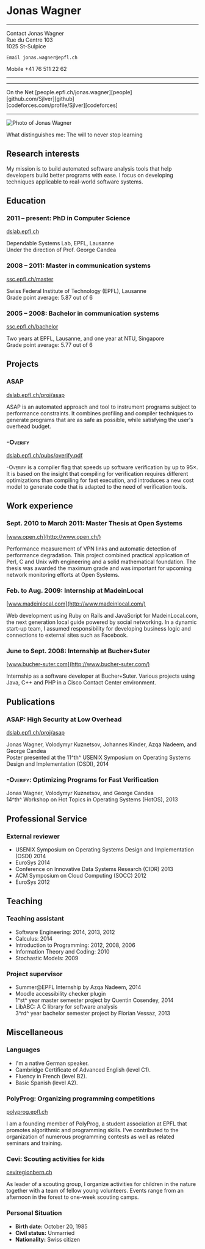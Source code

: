 Jonas Wagner
============

--------- ----------------------
  Contact Jonas Wagner\
          Rue du Centre 103\
          1025 St-Sulpice

    Email jonas.wagner@epfl.ch

   Mobile +41 76 511 22 62
--------- ----------------------

------------ ---------------------------------------------
  On the Net [people.epfl.ch/jonas.wagner][people]\
             [github.com/Sjlver][github]\
             [codeforces.com/profile/Sjlver][codeforces]
------------ ---------------------------------------------

![Photo of Jonas Wagner](images/photo_jonas_wagner_300dpi.jpg)

What distinguishes me: The will to never stop learning


Research interests
------------------

My mission is to build automated software analysis tools that help
developers build better programs with ease. I focus on developing
techniques applicable to real-world software systems.


Education
---------

### 2011 – present: PhD in Computer Science

[dslab.epfl.ch](http://dslab.epfl.ch/)

Dependable Systems Lab, EPFL, Lausanne\
Under the direction of Prof. George Candea

### 2008 – 2011: Master in communication systems

[ssc.epfl.ch/master](http://ssc.epfl.ch/master)

Swiss Federal Institute of Technology (EPFL), Lausanne\
Grade point average: 5.87 out of 6

### 2005 – 2008: Bachelor in communication systems

[ssc.epfl.ch/bachelor](http://ssc.epfl.ch/bachelor)

Two years at EPFL, Lausanne, and one year at NTU, Singapore\
Grade point average: 5.77 out of 6


Projects
--------

### ASAP

[dslab.epfl.ch/proj/asap](http://dslab.epfl.ch/proj/asap)

ASAP is an automated approach and tool to instrument programs subject to
performance constraints. It combines profiling and compiler techniques to
generate programs that are as safe as possible, while satisfying the user's
overhead budget.

### <span style="font-variant: small-caps;">-Overify</span>

[dslab.epfl.ch/pubs/overify.pdf](http://dslab.epfl.ch/pubs/overify.pdf)

<span style="font-variant: small-caps;">-Overify</span> is a compiler flag that
speeds up software verification by up to 95×. It is based on the insight that
compiling for verification requires different optimizations than compiling for
fast execution, and introduces a new cost model to generate code that is
adapted to the need of verification tools.


Work experience
---------------

### Sept. 2010 to March 2011: Master Thesis at Open Systems

[www.open.ch](http://www.open.ch/)

Performance measurement of VPN links and automatic detection of performance
degradation. This project combined practical application of Perl, C and Unix
with engineering and a solid mathematical foundation. The thesis was awarded
the maximum grade and was important for upcoming network monitoring efforts at
Open Systems.

### Feb. to Aug. 2009: Internship at MadeinLocal

[www.madeinlocal.com](http://www.madeinlocal.com/)

Web development using Ruby on Rails and JavaScript for MadeinLocal.com, the
next generation local guide powered by social networking. In a dynamic start-up
team, I assumed responsibility for developing business logic and connections to
external sites such as Facebook.

### June to Sept. 2008: Internship at Bucher+Suter

[www.bucher-suter.com](http://www.bucher-suter.com/)

Internship as a software developer at Bucher+Suter. Various projects using Java, C++ and PHP in a Cisco Contact Center environment.

Publications
------------

### ASAP: High Security at Low Overhead

[dslab.epfl.ch/proj/asap](http://dslab.epfl.ch/proj/asap)

Jonas Wagner, Volodymyr Kuznetsov, Johannes Kinder, Azqa Nadeem, and George Candea\
Poster presented at the 11^th^ USENIX Symposium on Operating Systems Design and Implementation (OSDI), 2014

### <span style="font-variant: small-caps;">-Overify</span>: Optimizing Programs for Fast Verification

Jonas Wagner, Volodymyr Kuznetsov, and George Candea\
14^th^ Workshop on Hot Topics in Operating Systems (HotOS), 2013

Professional Service
--------------------

### External reviewer

- USENIX Symposium on Operating Systems Design and Implementation (OSDI) 2014
- EuroSys 2014
- Conference on Innovative Data Systems Research (CIDR) 2013
- ACM Symposium on Cloud Computing (SOCC) 2012
- EuroSys 2012

Teaching
--------

### Teaching assistant

- Software Engineering: 2014, 2013, 2012
- Calculus: 2014
- Introduction to Programming: 2012, 2008, 2006
- Information Theory and Coding: 2010
- Stochastic Models: 2009

### Project supervisor

- Summer@EPFL Internship by Azqa Nadeem, 2014
- Moodle accessibility checker plugin\
  1^st^ year master semester project by Quentin Cosendey, 2014
- LibABC: A C library for software analysis\
  3^rd^ year bachelor semester project by Florian Vessaz, 2013

Miscellaneous
-------------

### Languages

- I'm a native German speaker.
- Cambridge Certificate of Advanced English (level C1).
- Fluency in French (level B2).
- Basic Spanish (level A2).

### PolyProg: Organizing programming competitions

[polyprog.epfl.ch](http://polyprog.epfl.ch/)

I am a founding member of PolyProg, a student association at EPFL that promotes
algorithmic and programming skills. I've contributed to the organization of
numerous programming contests as well as related seminars and training.

### Cevi: Scouting activities for kids

[ceviregionbern.ch](http://ceviregionbern.ch/)

As leader of a scouting group, I organize activities for children in the nature
together with a team of fellow young volunteers. Events range from an afternoon
in the forest to one-week scouting camps.

### Personal Situation

- **Birth date:**     October 20, 1985
- **Civil status:**   Unmarried
- **Nationality:**    Swiss citizen
